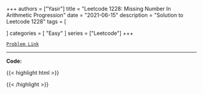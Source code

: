 
+++
authors = ["Yasir"]
title = "Leetcode 1228: Missing Number In Arithmetic Progression"
date = "2021-06-15"
description = "Solution to Leetcode 1228"
tags = [
    
]
categories = [
    "Easy"
]
series = ["Leetcode"]
+++



[`Problem Link`](https://leetcode.com/problems/missing-number-in-arithmetic-progression/description/)

---

**Code:**

{{< highlight html >}}

{{< /highlight >}}


